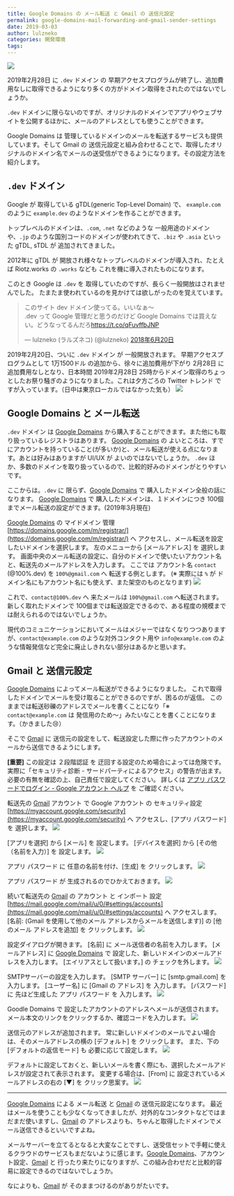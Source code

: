 ```yaml
---
title: Google Domains の メール転送 と Gmail の 送信元設定
permalink: google-domains-mail-forwarding-and-gmail-sender-settings
date: 2019-03-03
author: lulzneko
categories: 開発環境
tags:
---
```


![](/articles/assets/lulzneko/domain/mail/mail.jpg)

2019年2月28日 に `.dev` ドメイン の 早期アクセスプログラムが終了し、追加費用なしに取得できるようになり多くの方がドメイン取得をされたのではないでしょうか。

`.dev` ドメインに限らないのですが、オリジナルのドメインでアプリやウェブサイトを公開するほかに、メールのアドレスとしても使うことができます。

Google Domains は 管理しているドメインのメールを転送するサービスも提供しています。そして Gmail の 送信元設定と組み合わせることで、取得したオリジナルのドメイン名でメールの送受信ができるようになります。その設定方法を紹介します。


## `.dev` ドメイン
Google が 取得している gTDL(generic Top-Level Domain) で、 `example.com` のように `example.dev` のようなドメインを作ることができます。

トップレベルのドメインは、`.com`, `.net` などのような 一般用途のドメイン や、`.jp` のような国別コードのドメインが使われてきて、`.biz` や `.asia` といった gTDL, sTDL が 追加されてきました。

2012年に gTDL が 開放され様々なトップレベルのドメインが導入され、たとえば Riotz.works の `.works` なども これを機に導入されたものになります。

このとき Google は `.dev` を 取得していたのですが、長らく一般開放はされませんでした。
たまたま使われているのを見かけては欲しがったのを覚えています。
<blockquote class="twitter-tweet" data-lang="ja"><p lang="ja" dir="ltr">このサイト dev ドメイン使ってる。いいなぁ～<br>.dev って Google 管理だと思うのだけど Google Domains では買えない。どうなってるんだろ<a href="https://t.co/qFuvffbJNP">https://t.co/qFuvffbJNP</a></p>&mdash; lulzneko (ラルズネコ) (@lulzneko) <a href="https://twitter.com/lulzneko/status/1009328857789263878?ref_src=twsrc%5Etfw">2018年6月20日</a></blockquote>
<script async src="https://platform.twitter.com/widgets.js" charset="utf-8"></script>

2019年2月20日、ついに `.dev` ドメイン が 一般開放されます。
早期アクセスプログラムとして 1万1500ドル の追加から、徐々に追加費用が下がり 2月28日 に 追加費用なしとなり、日本時間 2019年2月28日 25時からドメイン取得のちょっとしたお祭り騒ぎのようになりました。これは夕方ごろの Twitter トレンド ですが入っています。（日中は東京ローカルではなかった気も）
![](/articles/assets/lulzneko/domain/mail/01.png)


## Google Domains と メール転送
`.dev` ドメイン は [Google Domains](https://domains.google/) から購入することができます。また他にも取り扱っているレジストラはあります。
[Google Domains](https://domains.google/) の よいところは、すでにアカウントを持っていること(が多いか)と、メール転送が使える点になります。あとは好みはありますが UI/UX が よいのではないでしょうか。
`.dev` ほか、多数のドメインを取り扱っているので、比較的好みのドメインがとりやすいです。

ここからは。`.dev` に 限らず、[Google Domains](https://domains.google/) で 購入したドメイン全般の話になります。
[Google Domains](https://domains.google/) で 購入したドメインは、１ドメインにつき 100個までメール転送の設定ができます。(2019年3月現在)

[Google Domains](https://domains.google/) の マイドメイン 管理 [https://domains.google.com/m/registrar/](https://domains.google.com/m/registrar/) へ アクセスし、メール転送を設定したいドメインを選択します。
左のメニューから [メールアドレス] を 選択します。
画面中央のメール転送の設定に、自分のドメインで使いたいアカウント名と、転送先のメールアドレスを入力します。
ここでは アカウント名 `contact` (@100%.dev) を `100%@gmail.com` へ 転送する例とします。
(※ 実際には `%` が ドメイン名にもアカウント名にも使えず、また架空のものとなります)
![](/articles/assets/lulzneko/domain/mail/02.png)

これで、`contact@100%.dev` へ 来たメールは `100%@gmail.com` へ転送されます。
新しく取れたドメインで 100個までは転送設定できるので、ある程度の規模までは耐えられるのではないでしょうか。

現代のコミュニケーションにおいてメールはメジャーではなくなりつつありますが、`contact@example.com` のような対外コンタクト用や `info@example.com` のような情報発信など完全に廃止しきれない部分はあるかと思います。


## Gmail と 送信元設定
[Google Domains](https://domains.google/) によってメール転送ができるようになりました。
これで取得したドメインでメールを受け取ることができるのですが、困るのが返信。
このままでは転送砂礫のアドレスでメールを書くことになり「※ `contact@example.com` は 発信用のため～」みたいなことを書くことになります。（かきました😢）

そこで [Gmail](https://mail.google.com/) に 送信元の設定をして、転送設定した際に作ったアカウントのメールから送信できるようにします。

**[重要]** この設定は ２段階認証 を 迂回する設定のため場合によっては危険です。実際に「セキュリティ診断 - サードパーティによるアクセス」の警告が出ます。必要の有無を確認の上、自己責任で設定してください。
詳しくは [アプリ パスワードでログイン - Google アカウント ヘルプ](https://support.google.com/accounts/answer/185833?p=app_passwords_sa&hl=ja&visit_id=636872203569898801-709091582&rd=1) を ご確認ください。

転送先の [Gmail](https://mail.google.com/) アカウント で Google アカウント の セキュリティ設定 [https://myaccount.google.com/security](https://myaccount.google.com/security) へ アクセスし、[アプリ パスワード] を 選択します。
![](/articles/assets/lulzneko/domain/mail/03.png)

[アプリを選択] から [メール] を 設定します。
[デバイスを選択] から [その他（名前を入力）] を 設定します。
![](/articles/assets/lulzneko/domain/mail/04.png)

アプリ パスワード に 任意の名前を付け、[生成] を クリックします。
![](/articles/assets/lulzneko/domain/mail/05.png)

アプリ パスワード が 生成されるのでひかえておきます。
![](/articles/assets/lulzneko/domain/mail/06.png)

続いて転送先の [Gmail](https://mail.google.com/) の アカウント と インポート 設定 [https://mail.google.com/mail/u/0/#settings/accounts](https://mail.google.com/mail/u/0/#settings/accounts) へ アクセスします。
[名前: (Gmail を使用して他のメール アドレスからメールを送信します)] の [他のメール アドレスを追加] を クリックします。
![](/articles/assets/lulzneko/domain/mail/07.png)

設定ダイアログが開きます。
[名前] に メール送信者の名前を入力します。
[メールアドレス] に [Google Domains](https://domains.google/) で 設定した、新しいドメインのメールアドレスを入力します。
[エイリアスとして扱います。] の チェックを外します。
![](/articles/assets/lulzneko/domain/mail/08.png)

SMTPサーバーの設定を入力します。
[SMTP サーバー] に [smtp.gmail.com] を入力します。
[ユーザー名] に [Gmail の アドレス] を 入力します。
[パスワード] に 先ほど生成した アプリ パスワード を 入力します。
![](/articles/assets/lulzneko/domain/mail/09.png)

Goodle Domains で 設定したアカウントのアドレスへメールが送信されます。
メール本文のリンクをクリックするか、確認コードを入力します。
![](/articles/assets/lulzneko/domain/mail/10.png)

送信元のアドレスが追加されます。
常に新しいドメインのメールでよい場合は、そのメールアドレスの横の [デフォルト] を クリックします。
また、下の [デフォルトの返信モード] も 必要に応じて設定します。
![](/articles/assets/lulzneko/domain/mail/11.png)

デフォルトに設定しておくと、新しいメールを書く際にも、選択したメールアドレスが設定されて表示されます。
変更する場合は、[From] に 設定されているメールアドレスの右の [▼] を クリック思案す。
![](/articles/assets/lulzneko/domain/mail/12.png)


----

[Google Domains](https://domains.google/) による メール転送 と [Gmail](https://mail.google.com/) の 送信元設定になります。
最近はメールを使うことも少なくなってきましたが、対外的なコンタクトなどではまだまだ使いますし、[Gmail](https://mail.google.com/) の アドレスよりも、ちゃんと取得したドメインでメール送信できるといいですよね。

メールサーバーを立てるとなると大変なことですし、送受信セットで手軽に使えるクラウドのサービスもまだないように感じます。[Google Domains](https://domains.google/)、アカウント設定、[Gmail](https://mail.google.com/) と 行ったり来たりになりますが、この組み合わせだと比較的容易に設定できるのではないでしょうか。

なによりも、[Gmail](https://mail.google.com/) が そのままつけるのがありがたいです。
